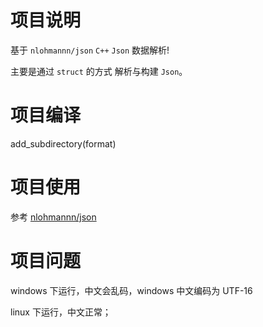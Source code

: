# 项目说明

基于 `nlohmannn/json` `C++` `Json` 数据解析!

主要是通过 `struct` 的方式 解析与构建 `Json`。

# 项目编译

add_subdirectory(format)

# 项目使用

参考 [nlohmannn/json](https://github.com/nlohmann/json/blob/develop/README.md)

# 项目问题

windows 下运行，中文会乱码，windows 中文编码为 UTF-16

linux 下运行，中文正常；
